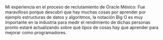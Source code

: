 Mi experiencia en el proceso de reclutamiento de Oracle México:
Fue maravilloso porque descubrí que hay muchas cosas por aprender por ejemplo estructuras de datos y algoritmos, la notación Big O es muy importante en la industria para medir el rendimiento de dichas personas pronto estaré actualizando sobre qué tipos de cosas hay que aprender para mejorar como programadores.

